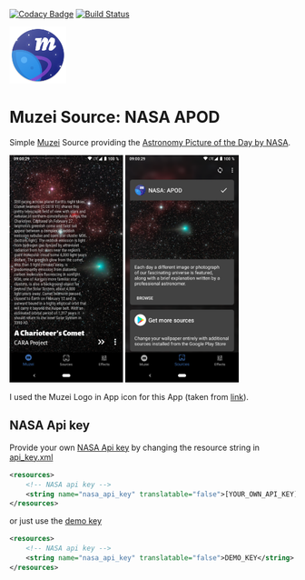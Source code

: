 [![Codacy Badge](https://api.codacy.com/project/badge/Grade/3d841b67a07d41d59067d58939a6e234)](https://app.codacy.com/app/kollerlukas/NasaMuzei?utm_source=github.com&utm_medium=referral&utm_content=kollerlukas/NasaMuzei&utm_campaign=Badge_Grade_Settings)
[![Build Status](https://travis-ci.org/kollerlukas/NasaMuzei.svg?branch=master)](https://travis-ci.org/kollerlukas/NasaMuzei)

<img src="https://github.com/kollerlukas/NasaMuzei/raw/master/app/src/main/res/mipmap-xxxhdpi/ic_launcher.png" alt="Screenshot Main"
width="100">

# Muzei Source: NASA APOD
Simple [Muzei](http://muzei.co/) Source providing the [Astronomy Picture of the Day by NASA](https://apod.nasa.gov/apod/astropix.html).

<div>
<img src="https://github.com/kollerlukas/NasaMuzei/raw/master/screenshots/screenshot-main.png" alt="Screenshot Main" width="200">
<img src="https://github.com/kollerlukas/NasaMuzei/raw/master/screenshots/screenshot-source.png" alt="Screenshot Source" width="200">
</div>

I used the Muzei Logo in App icon for this App (taken from [link](https://github.com/romannurik/muzei/blob/master/art/ic_complication.svg)).

## NASA Api key
Provide your own [NASA Api key](https://api.nasa.gov/index.html#apply-for-an-api-key) by changing the resource string in [api_key.xml](app/src/main/res/values/api_key.xml)
```xml
<resources>
    <!-- NASA api key -->
    <string name="nasa_api_key" translatable="false">[YOUR_OWN_API_KEY]</string>
</resources>
```
or just use the [demo key](https://api.nasa.gov/api.html#authentication)
```xml
<resources>
    <!-- NASA api key -->
    <string name="nasa_api_key" translatable="false">DEMO_KEY</string>
</resources>
```
